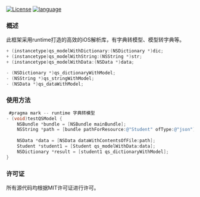 [![License](https://img.shields.io/badge/license-MIT-blue.svg)](LICENSE) [![language](https://img.shields.io/badge/language-objective--c-green.svg)](1) 

### 概述
此框架采用runtime打造的高效的iOS解析库，有字典转模型、模型转字典等。
```Objective-C
+ (instancetype)qs_modelWithDictionary:(NSDictionary *)dic;
+ (instancetype)qs_modelWithString:(NSString *)str;
+ (instancetype)qs_modelWithData:(NSData *)data;

- (NSDictionary *)qs_dictionaryWithModel;
- (NSString *)qs_stringWithModel;
- (NSData *)qs_dataWithModel;
```

### 使用方法
```Objective-C
 #pragma mark -- runtime 字典转模型
- (void)testQSModel {
    NSBundle *bundle = [NSBundle mainBundle];
    NSString *path = [bundle pathForResource:@"Student" ofType:@"json"];
    
    NSData *data = [NSData dataWithContentsOfFile:path];
    Student *student1 = [Student qs_modelWithData:data];
    NSDictionary *result = [student1 qs_dictionaryWithModel];
}
```

### 许可证
所有源代码均根据MIT许可证进行许可。